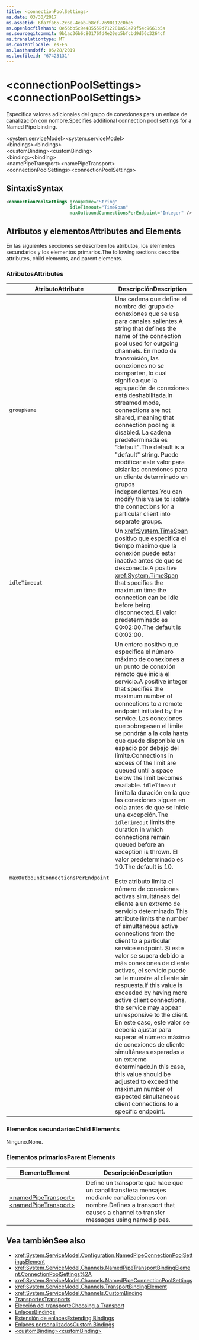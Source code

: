 ```yaml
---
title: <connectionPoolSettings>
ms.date: 03/30/2017
ms.assetid: 6fa7fa65-2c6e-4eab-b8cf-7690112c0be5
ms.openlocfilehash: 0e56bb5c9e485559d712281a51e79f54c9661b5a
ms.sourcegitcommit: 9b1ac36b6c80176fd4e20eb5bfcbd9d56c3264cf
ms.translationtype: MT
ms.contentlocale: es-ES
ms.lasthandoff: 06/28/2019
ms.locfileid: "67423131"
---
```

# <a name="connectionpoolsettings"></a><span data-ttu-id="28f49-101">\<connectionPoolSettings></span><span class="sxs-lookup"><span data-stu-id="28f49-101">\<connectionPoolSettings></span></span>
<span data-ttu-id="28f49-102">Especifica valores adicionales del grupo de conexiones para un enlace de canalización con nombre.</span><span class="sxs-lookup"><span data-stu-id="28f49-102">Specifies additional connection pool settings for a Named Pipe binding.</span></span>  
  
 <span data-ttu-id="28f49-103">\<system.serviceModel></span><span class="sxs-lookup"><span data-stu-id="28f49-103">\<system.serviceModel></span></span>  
<span data-ttu-id="28f49-104">\<bindings></span><span class="sxs-lookup"><span data-stu-id="28f49-104">\<bindings></span></span>  
<span data-ttu-id="28f49-105">\<customBinding></span><span class="sxs-lookup"><span data-stu-id="28f49-105">\<customBinding></span></span>  
<span data-ttu-id="28f49-106">\<binding></span><span class="sxs-lookup"><span data-stu-id="28f49-106">\<binding></span></span>  
<span data-ttu-id="28f49-107">\<namePipeTransport></span><span class="sxs-lookup"><span data-stu-id="28f49-107">\<namePipeTransport></span></span>  
<span data-ttu-id="28f49-108">\<connectionPoolSettings></span><span class="sxs-lookup"><span data-stu-id="28f49-108">\<connectionPoolSettings></span></span>  
  
## <a name="syntax"></a><span data-ttu-id="28f49-109">Sintaxis</span><span class="sxs-lookup"><span data-stu-id="28f49-109">Syntax</span></span>  
  
```xml  
<connectionPoolSettings groupName="String"
                        idleTimeout="TimeSpan"
                        maxOutboundConnectionsPerEndpoint="Integer" />
```  
  
## <a name="attributes-and-elements"></a><span data-ttu-id="28f49-110">Atributos y elementos</span><span class="sxs-lookup"><span data-stu-id="28f49-110">Attributes and Elements</span></span>  
 <span data-ttu-id="28f49-111">En las siguientes secciones se describen los atributos, los elementos secundarios y los elementos primarios.</span><span class="sxs-lookup"><span data-stu-id="28f49-111">The following sections describe attributes, child elements, and parent elements.</span></span>  
  
### <a name="attributes"></a><span data-ttu-id="28f49-112">Atributos</span><span class="sxs-lookup"><span data-stu-id="28f49-112">Attributes</span></span>  
  
|<span data-ttu-id="28f49-113">Atributo</span><span class="sxs-lookup"><span data-stu-id="28f49-113">Attribute</span></span>|<span data-ttu-id="28f49-114">Descripción</span><span class="sxs-lookup"><span data-stu-id="28f49-114">Description</span></span>|  
|---------------|-----------------|  
|`groupName`|<span data-ttu-id="28f49-115">Una cadena que define el nombre del grupo de conexiones que se usa para canales salientes.</span><span class="sxs-lookup"><span data-stu-id="28f49-115">A string that defines the name of the connection pool used for outgoing channels.</span></span> <span data-ttu-id="28f49-116">En modo de transmisión, las conexiones no se comparten, lo cual significa que la agrupación de conexiones está deshabilitada.</span><span class="sxs-lookup"><span data-stu-id="28f49-116">In streamed mode, connections are not shared, meaning that connection pooling is disabled.</span></span> <span data-ttu-id="28f49-117">La cadena predeterminada es “default”.</span><span class="sxs-lookup"><span data-stu-id="28f49-117">The default is a "default" string.</span></span> <span data-ttu-id="28f49-118">Puede modificar este valor para aislar las conexiones para un cliente determinado en grupos independientes.</span><span class="sxs-lookup"><span data-stu-id="28f49-118">You can modify this value to isolate the connections for a particular client into separate groups.</span></span>|  
|`idleTimeout`|<span data-ttu-id="28f49-119">Un <xref:System.TimeSpan> positivo que especifica el tiempo máximo que la conexión puede estar inactiva antes de que se desconecte.</span><span class="sxs-lookup"><span data-stu-id="28f49-119">A positive <xref:System.TimeSpan> that specifies the maximum time the connection can be idle before being disconnected.</span></span> <span data-ttu-id="28f49-120">El valor predeterminado es 00:02:00.</span><span class="sxs-lookup"><span data-stu-id="28f49-120">The default is 00:02:00.</span></span>|  
|`maxOutboundConnectionsPerEndpoint`|<span data-ttu-id="28f49-121">Un entero positivo que especifica el número máximo de conexiones a un punto de conexión remoto que inicia el servicio.</span><span class="sxs-lookup"><span data-stu-id="28f49-121">A positive integer that specifies the maximum number of connections to a remote endpoint initiated by the service.</span></span> <span data-ttu-id="28f49-122">Las conexiones que sobrepasen el límite se pondrán a la cola hasta que quede disponible un espacio por debajo del límite.</span><span class="sxs-lookup"><span data-stu-id="28f49-122">Connections in excess of the limit are queued until a space below the limit becomes available.</span></span> <span data-ttu-id="28f49-123">`idleTimeout` limita la duración en la que las conexiones siguen en cola antes de que se inicie una excepción.</span><span class="sxs-lookup"><span data-stu-id="28f49-123">The `idleTimeout` limits the duration in which connections remain queued before an exception is thrown.</span></span> <span data-ttu-id="28f49-124">El valor predeterminado es 10.</span><span class="sxs-lookup"><span data-stu-id="28f49-124">The default is 10.</span></span><br /><br /> <span data-ttu-id="28f49-125">Este atributo limita el número de conexiones activas simultáneas del cliente a un extremo de servicio determinado.</span><span class="sxs-lookup"><span data-stu-id="28f49-125">This attribute limits the number of simultaneous active connections from the client to a particular service endpoint.</span></span> <span data-ttu-id="28f49-126">Si este valor se supera debido a más conexiones de cliente activas, el servicio puede se le muestre al cliente sin respuesta.</span><span class="sxs-lookup"><span data-stu-id="28f49-126">If this value is exceeded by having more active client connections, the service may appear unresponsive to the client.</span></span> <span data-ttu-id="28f49-127">En este caso, este valor se debería ajustar para superar el número máximo de conexiones de cliente simultáneas esperadas a un extremo determinado.</span><span class="sxs-lookup"><span data-stu-id="28f49-127">In this case, this value should be adjusted to exceed the maximum number of expected simultaneous client connections to a specific endpoint.</span></span>|  
  
### <a name="child-elements"></a><span data-ttu-id="28f49-128">Elementos secundarios</span><span class="sxs-lookup"><span data-stu-id="28f49-128">Child Elements</span></span>  
 <span data-ttu-id="28f49-129">Ninguno.</span><span class="sxs-lookup"><span data-stu-id="28f49-129">None.</span></span>  
  
### <a name="parent-elements"></a><span data-ttu-id="28f49-130">Elementos primarios</span><span class="sxs-lookup"><span data-stu-id="28f49-130">Parent Elements</span></span>  
  
|<span data-ttu-id="28f49-131">Elemento</span><span class="sxs-lookup"><span data-stu-id="28f49-131">Element</span></span>|<span data-ttu-id="28f49-132">Descripción</span><span class="sxs-lookup"><span data-stu-id="28f49-132">Description</span></span>|  
|-------------|-----------------|  
|[<span data-ttu-id="28f49-133">\<namedPipeTransport></span><span class="sxs-lookup"><span data-stu-id="28f49-133">\<namedPipeTransport></span></span>](../../../../../docs/framework/configure-apps/file-schema/wcf/namedpipetransport.md)|<span data-ttu-id="28f49-134">Define un transporte que hace que un canal transfiera mensajes mediante canalizaciones con nombre.</span><span class="sxs-lookup"><span data-stu-id="28f49-134">Defines a transport that causes a channel to transfer messages using named pipes.</span></span>|  
  
## <a name="see-also"></a><span data-ttu-id="28f49-135">Vea también</span><span class="sxs-lookup"><span data-stu-id="28f49-135">See also</span></span>

- <xref:System.ServiceModel.Configuration.NamedPipeConnectionPoolSettingsElement>
- <xref:System.ServiceModel.Channels.NamedPipeTransportBindingElement.ConnectionPoolSettings%2A>
- <xref:System.ServiceModel.Channels.NamedPipeConnectionPoolSettings>
- <xref:System.ServiceModel.Channels.TransportBindingElement>
- <xref:System.ServiceModel.Channels.CustomBinding>
- [<span data-ttu-id="28f49-136">Transportes</span><span class="sxs-lookup"><span data-stu-id="28f49-136">Transports</span></span>](../../../../../docs/framework/wcf/feature-details/transports.md)
- [<span data-ttu-id="28f49-137">Elección del transporte</span><span class="sxs-lookup"><span data-stu-id="28f49-137">Choosing a Transport</span></span>](../../../../../docs/framework/wcf/feature-details/choosing-a-transport.md)
- [<span data-ttu-id="28f49-138">Enlaces</span><span class="sxs-lookup"><span data-stu-id="28f49-138">Bindings</span></span>](../../../../../docs/framework/wcf/bindings.md)
- [<span data-ttu-id="28f49-139">Extensión de enlaces</span><span class="sxs-lookup"><span data-stu-id="28f49-139">Extending Bindings</span></span>](../../../../../docs/framework/wcf/extending/extending-bindings.md)
- [<span data-ttu-id="28f49-140">Enlaces personalizados</span><span class="sxs-lookup"><span data-stu-id="28f49-140">Custom Bindings</span></span>](../../../../../docs/framework/wcf/extending/custom-bindings.md)
- [<span data-ttu-id="28f49-141">\<customBinding></span><span class="sxs-lookup"><span data-stu-id="28f49-141">\<customBinding></span></span>](../../../../../docs/framework/configure-apps/file-schema/wcf/custombinding.md)
